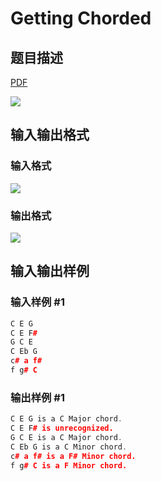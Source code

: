 # Getting Chorded

## 题目描述

[problemUrl]: https://uva.onlinejudge.org/index.php?option=com_onlinejudge&Itemid=8&category=5&page=show_problem&problem=282

[PDF](https://uva.onlinejudge.org/external/3/p346.pdf)

![](https://cdn.luogu.com.cn/upload/vjudge_pic/UVA346/1d510a8665577bd2a3781522ad4057db277637b3.png)

## 输入输出格式

### 输入格式

![](https://cdn.luogu.com.cn/upload/vjudge_pic/UVA346/232799f81a8c5480e11905c6591c00a7a826502c.png)

### 输出格式

![](https://cdn.luogu.com.cn/upload/vjudge_pic/UVA346/222f6c2910f9427a0145dcb0763987ab91510d05.png)

## 输入输出样例

### 输入样例 #1

```cpp
C E G
C E F#
G C E
C Eb G
c# a f#
f g# C
```


### 输出样例 #1

```cpp
C E G is a C Major chord.
C E F# is unrecognized.
G C E is a C Major chord.
C Eb G is a C Minor chord.
c# a f# is a F# Minor chord.
f g# C is a F Minor chord.
```


